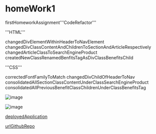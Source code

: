 # homeWork1
firstHomeworkAssignment'''CodeRefactor'''

'''HTML'''

changedDivElementWithinHeaderToNavElement
changedDivClassContentAndChildrenToSectionAndArticleRespectively
    changedArticleClassToSearchEngineProduct
createdNewClassRenamedBenfitsTagAsDivClassBenefitsChild

'''CSS'''

correctedFontFamilyToMatch
changedDivChildOfHeaderToNav
consolidatedAllSectionClassContentUnderClassSearchEngineProduct
consolidatedAllPreviousBenefitClassChildrenUnderClassBenefitsTag

![image]("https://github.com/AndyAn7/homeWork1/blob/main/screenShot/imgForHW1.png")

![image]("https://github.com/AndyAn7/homeWork1/blob/main/screenShot/imgForHW1.2.png")

[deployedApplication](https://andyan7.github.io/homeWork1/)

[urlGithubRepo](https://github.com/AndyAn7/homeWork1.git)